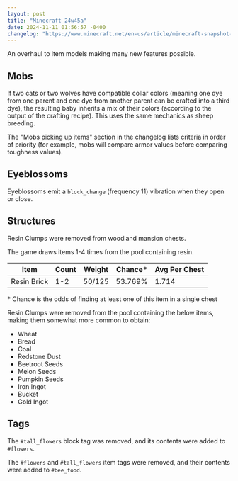 ```yaml
---
layout: post
title: "Minecraft 24w45a"
date: 2024-11-11 01:56:57 -0400
changelog: "https://www.minecraft.net/en-us/article/minecraft-snapshot-24w45a"
---
```


An overhaul to item models making many new features possible.

## Mobs

If two cats or two wolves have compatible collar colors (meaning one dye from one parent and one dye from another parent can be crafted into a third dye), the resulting baby inherits a mix of their colors (according to the output of the crafting recipe). This uses the same mechanics as sheep breeding.

The "Mobs picking up items" section in the changelog lists criteria in order of priority (for example, mobs will compare armor values before comparing toughness values).

## Eyeblossoms

Eyeblossoms emit a `block_change` (frequency 11) vibration when they open or close.

## Structures

Resin Clumps were removed from woodland mansion chests.

The game draws items 1-4 times from the pool containing resin.

| Item        | Count | Weight | Chance\* | Avg Per Chest |
| ----------- | ----- | ------ | -------- | ------------- |
| Resin Brick | 1-2   | 50/125 | 53.769%  | 1.714         |

\* Chance is the odds of finding at least one of this item in a single chest

Resin Clumps were removed from the pool containing the below items, making them somewhat more common to obtain:
- Wheat
- Bread
- Coal
- Redstone Dust
- Beetroot Seeds
- Melon Seeds
- Pumpkin Seeds
- Iron Ingot
- Bucket
- Gold Ingot

## Tags

The `#tall_flowers` block tag was removed, and its contents were added to `#flowers`.

The `#flowers` and `#tall_flowers` item tags were removed, and their contents were added to `#bee_food`.

